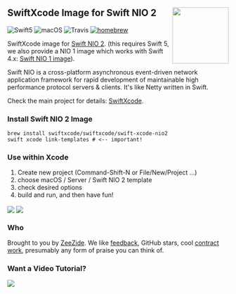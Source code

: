 <h2>SwiftXcode Image for Swift NIO 2
  <img src="http://zeezide.com/img/SwiftXcodePkgIcon.svg"
       align="right" width="128" height="128" />
</h2>

![Swift5](https://img.shields.io/badge/swift-5-blue.svg)
![macOS](https://img.shields.io/badge/os-macOS-green.svg?style=flat)
![Travis](https://travis-ci.org/SwiftXcode/SwiftNIO_XcodeImage.svg?branch=master)
[![homebrew](https://img.shields.io/homebrew/v/cake.svg)](https://github.com/SwiftXcode/homebrew-swiftxcode)

SwiftXcode image for
[Swift NIO 2](https://github.com/apple/swift-nio).
(this requires Swift 5, we also provide a NIO 1 image which works with
 Swift 4.x: [Swift NIO 1 image](https://github.com/SwiftXcode/SwiftNIO1_XcodeImage)).

Swift NIO is a cross-platform asynchronous event-driven network application 
framework for rapid development of maintainable high performance protocol 
servers & clients.
It's like Netty written in Swift.

Check the main project for details: [SwiftXcode](https://SwiftXcode.github.io).

### Install Swift NIO 2 Image

```shell
brew install swiftxcode/swiftxcode/swift-xcode-nio2
swift xcode link-templates # <-- important!
```

### Use within Xcode

1. Create new project (Command-Shift-N or File/New/Project ...)
2. choose macOS / Server / Swift NIO 2 template
3. check desired options
4. build and run, and then have fun!

<img src="http://zeezide.com/img/microexpress-nio/01-new-project.jpg" align="center" />

<img src="http://zeezide.com/img/microexpress-nio/02-new-project.jpg" align="center" />


### Who

Brought to you by
[ZeeZide](http://zeezide.de).
We like
[feedback](https://twitter.com/ar_institute),
GitHub stars,
cool [contract work](http://zeezide.com/en/services/services.html),
presumably any form of praise you can think of.

### Want a Video Tutorial?

<img src="http://zeezide.com/img/swift-nio-cows.gif" />
